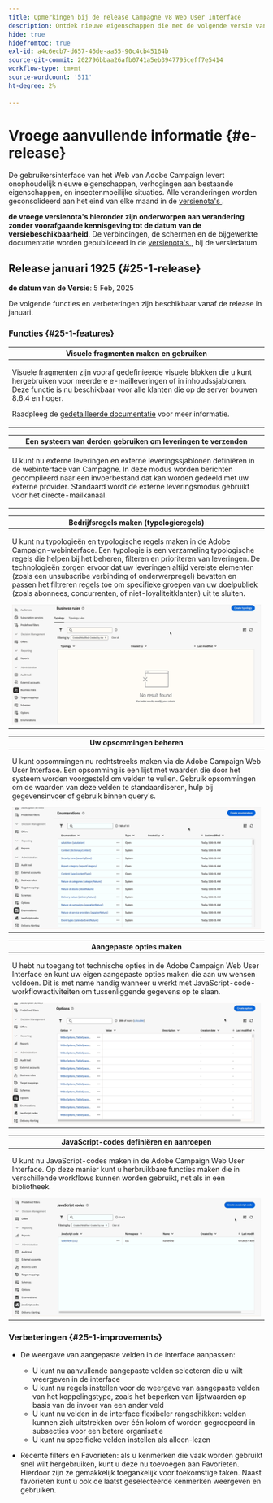 ```yaml
---
title: Opmerkingen bij de release Campagne v8 Web User Interface
description: Ontdek nieuwe eigenschappen die met de volgende versie van het Gebruikersinterface van het Web van de Campagne komen
hide: true
hidefromtoc: true
exl-id: a4c6ecb7-d657-46de-aa55-90c4cb45164b
source-git-commit: 202796bbaa26afb0741a5eb3947795ceff7e5414
workflow-type: tm+mt
source-wordcount: '511'
ht-degree: 2%

---
```


# Vroege aanvullende informatie {#e-release}

De gebruikersinterface van het Web van Adobe Campaign levert onophoudelijk nieuwe eigenschappen, verhogingen aan bestaande eigenschappen, en insectenmoeilijke situaties. Alle veranderingen worden geconsolideerd aan het eind van elke maand in de [ versienota&#39;s ](release-notes.md).

**de vroege versienota&#39;s hieronder zijn onderworpen aan verandering zonder voorafgaande kennisgeving tot de datum van de versiebeschikbaarheid**. De verbindingen, de schermen en de bijgewerkte documentatie worden gepubliceerd in de [ versienota&#39;s ](release-notes.md), bij de versiedatum.

## Release januari 1925 {#25-1-release}

**de datum van de Versie**: 5 Feb, 2025

De volgende functies en verbeteringen zijn beschikbaar vanaf de release in januari.

### Functies {#25-1-features}


<table>
<thead>
<tr>
<th><strong>Visuele fragmenten maken en gebruiken</strong><br/></th>
</tr>
</thead>
<tbody>
<tr>
<td>
<p>Visuele fragmenten zijn vooraf gedefinieerde visuele blokken die u kunt hergebruiken voor meerdere e-mailleveringen of in inhoudssjablonen. Deze functie is nu beschikbaar voor alle klanten die op de server bouwen 8.6.4 en hoger.</p>
<p>Raadpleeg de <a href="../content/use-visual-fragments.md">gedetailleerde documentatie</a> voor meer informatie.</p>
</td>
</tr>
</tbody>
</table>

<table>
<thead>
<tr>
<th><strong>Een systeem van derden gebruiken om leveringen te verzenden</strong><br/></th>
</tr>
</thead>
<tbody>
<tr>
<td>
<p>U kunt nu externe leveringen en externe leveringssjablonen definiëren in de webinterface van Campagne. In deze modus worden berichten gecompileerd naar een invoerbestand dat kan worden gedeeld met uw externe provider. Standaard wordt de externe leveringsmodus gebruikt voor het directe-mailkanaal.</p>
</td>
</tr>
</tbody>
</table>

<table>
<thead>
<tr>
<th><strong>Bedrijfsregels maken (typologieregels)</strong><br/></th>
</tr>
</thead>
<tbody>
<tr>
<td>
<p>U kunt nu typologieën en typologische regels maken in de Adobe Campaign-webinterface. Een typologie is een verzameling typologische regels die helpen bij het beheren, filteren en prioriteren van leveringen. De technologieën zorgen ervoor dat uw leveringen altijd vereiste elementen (zoals een unsubscribe verbinding of onderwerpregel) bevatten en passen het filtreren regels toe om specifieke groepen van uw doelpubliek (zoals abonnees, concurrenten, of niet-loyaliteitklanten) uit te sluiten.</p>
<img src="assets/do-not-localize/typology.gif">
<!--p>For more information, refer to the <a href="../administration/external-account.md">detailed documentation</a>.</p-->
</td>
</tr>
</tbody>
</table>

<table>
<thead>
<tr>
<th><strong>Uw opsommingen beheren</strong><br/></th>
</tr>
</thead>
<tbody>
<tr>
<td>
<p>U kunt opsommingen nu rechtstreeks maken via de Adobe Campaign Web User Interface. Een opsomming is een lijst met waarden die door het systeem worden voorgesteld om velden te vullen. Gebruik opsommingen om de waarden van deze velden te standaardiseren, hulp bij gegevensinvoer of gebruik binnen query's.</p>
<img src="assets/do-not-localize/enumerations.gif">
<!--p>For more information, refer to the <a href="../administration/external-account.md">detailed documentation</a>.</p-->
</td>
</tr>
</tbody>
</table>

<table>
<thead>
<tr>
<th><strong>Aangepaste opties maken</strong><br/></th>
</tr>
</thead>
<tbody>
<tr>
<td>
<p>U hebt nu toegang tot technische opties in de Adobe Campaign Web User Interface en kunt uw eigen aangepaste opties maken die aan uw wensen voldoen. Dit is met name handig wanneer u werkt met JavaScript-code-workflowactiviteiten om tussenliggende gegevens op te slaan.</p>
<img src="assets/do-not-localize/options.gif">
<!--p>For more information, refer to the <a href="../administration/external-account.md">detailed documentation</a>.</p-->
</td>
</tr>
</tbody>
</table>


<table>
<thead>
<tr>
<th><strong>JavaScript-codes definiëren en aanroepen</strong><br/></th>
</tr>
</thead>
<tbody>
<tr>
<td>
<p>U kunt nu JavaScript-codes maken in de Adobe Campaign Web User Interface. Op deze manier kunt u herbruikbare functies maken die in verschillende workflows kunnen worden gebruikt, net als in een bibliotheek.</p>
<img src="assets/do-not-localize/javascript.gif">
<!--p>For more information, refer to the <a href="../administration/external-account.md">detailed documentation</a>.</p-->
</td>
</tr>
</tbody>
</table>

### Verbeteringen {#25-1-improvements}

* De weergave van aangepaste velden in de interface aanpassen:

   * U kunt nu aanvullende aangepaste velden selecteren die u wilt weergeven in de interface
   * U kunt nu regels instellen voor de weergave van aangepaste velden van het koppelingstype, zoals het beperken van lijstwaarden op basis van de invoer van een ander veld
   * U kunt nu velden in de interface flexibeler rangschikken: velden kunnen zich uitstrekken over één kolom of worden gegroepeerd in subsecties voor een betere organisatie
   * U kunt nu specifieke velden instellen als alleen-lezen

* Recente filters en Favorieten: als u kenmerken die vaak worden gebruikt snel wilt hergebruiken, kunt u deze nu toevoegen aan Favorieten. Hierdoor zijn ze gemakkelijk toegankelijk voor toekomstige taken. Naast favorieten kunt u ook de laatst geselecteerde kenmerken weergeven en gebruiken.


